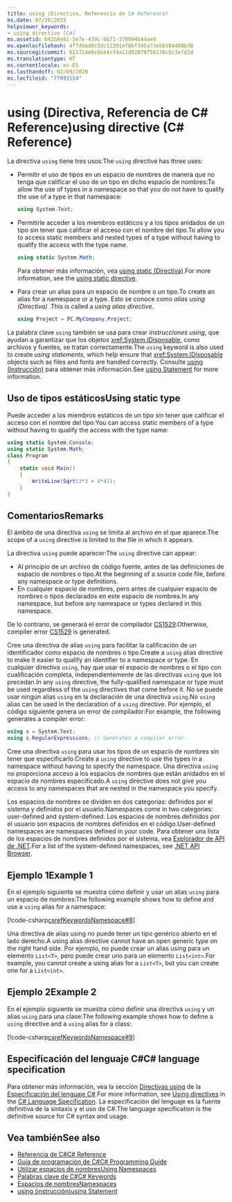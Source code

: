 ```yaml
---
title: using (Directiva, Referencia de C# Reference)
ms.date: 07/20/2015
helpviewer_keywords:
- using directive [C#]
ms.assetid: b42b8e61-5e7e-439c-bb71-370094b44ae8
ms.openlocfilehash: 4f7ddad8c3dc12391ef6bf345a73ebb384400b38
ms.sourcegitcommit: 011314e0c8eb4cf4a11d92078f58176c8c3efd2d
ms.translationtype: HT
ms.contentlocale: es-ES
ms.lasthandoff: 02/09/2020
ms.locfileid: "77093154"
---
```

# <a name="using-directive-c-reference"></a><span data-ttu-id="a1ec1-102">using (Directiva, Referencia de C# Reference)</span><span class="sxs-lookup"><span data-stu-id="a1ec1-102">using directive (C# Reference)</span></span>

<span data-ttu-id="a1ec1-103">La directiva `using` tiene tres usos:</span><span class="sxs-lookup"><span data-stu-id="a1ec1-103">The `using` directive has three uses:</span></span>

- <span data-ttu-id="a1ec1-104">Permitir el uso de tipos en un espacio de nombres de manera que no tenga que calificar el uso de un tipo en dicho espacio de nombres:</span><span class="sxs-lookup"><span data-stu-id="a1ec1-104">To allow the use of types in a namespace so that you do not have to qualify the use of a type in that namespace:</span></span>

    ```csharp
    using System.Text;
    ```

- <span data-ttu-id="a1ec1-105">Permitirle acceder a los miembros estáticos y a los tipos anidados de un tipo sin tener que calificar el acceso con el nombre del tipo.</span><span class="sxs-lookup"><span data-stu-id="a1ec1-105">To allow you to access static members and nested types of a type without having to qualify the access with the type name.</span></span>

    ```csharp
    using static System.Math;
    ```

    <span data-ttu-id="a1ec1-106">Para obtener más información, vea [using static (Directiva)](using-static.md).</span><span class="sxs-lookup"><span data-stu-id="a1ec1-106">For more information, see the [using static directive](using-static.md).</span></span>

- <span data-ttu-id="a1ec1-107">Para crear un alias para un espacio de nombre o un tipo.</span><span class="sxs-lookup"><span data-stu-id="a1ec1-107">To create an alias for a namespace or a type.</span></span> <span data-ttu-id="a1ec1-108">Esto se conoce como *alias using (Directiva)* .</span><span class="sxs-lookup"><span data-stu-id="a1ec1-108">This is called a *using alias directive*.</span></span>

    ```csharp
    using Project = PC.MyCompany.Project;
    ```

<span data-ttu-id="a1ec1-109">La palabra clave `using` también se usa para crear *instrucciones using*, que ayudan a garantizar que los objetos <xref:System.IDisposable>, como archivos y fuentes, se tratan correctamente.</span><span class="sxs-lookup"><span data-stu-id="a1ec1-109">The `using` keyword is also used to create *using statements*, which help ensure that <xref:System.IDisposable> objects such as files and fonts are handled correctly.</span></span> <span data-ttu-id="a1ec1-110">Consulte [using (Instrucción)](using-statement.md) para obtener más información.</span><span class="sxs-lookup"><span data-stu-id="a1ec1-110">See [using Statement](using-statement.md) for more information.</span></span>

## <a name="using-static-type"></a><span data-ttu-id="a1ec1-111">Uso de tipos estáticos</span><span class="sxs-lookup"><span data-stu-id="a1ec1-111">Using static type</span></span>

<span data-ttu-id="a1ec1-112">Puede acceder a los miembros estáticos de un tipo sin tener que calificar el acceso con el nombre del tipo:</span><span class="sxs-lookup"><span data-stu-id="a1ec1-112">You can access static members of a type without having to qualify the access with the type name:</span></span>

```csharp
using static System.Console;
using static System.Math;
class Program
{
    static void Main()
    {
        WriteLine(Sqrt(3*3 + 4*4));
    }
}
```

## <a name="remarks"></a><span data-ttu-id="a1ec1-113">Comentarios</span><span class="sxs-lookup"><span data-stu-id="a1ec1-113">Remarks</span></span>

<span data-ttu-id="a1ec1-114">El ámbito de una directiva `using` se limita al archivo en el que aparece.</span><span class="sxs-lookup"><span data-stu-id="a1ec1-114">The scope of a `using` directive is limited to the file in which it appears.</span></span>

<span data-ttu-id="a1ec1-115">La directiva `using` puede aparecer:</span><span class="sxs-lookup"><span data-stu-id="a1ec1-115">The `using` directive can appear:</span></span>

- <span data-ttu-id="a1ec1-116">Al principio de un archivo de código fuente, antes de las definiciones de espacio de nombres o tipo.</span><span class="sxs-lookup"><span data-stu-id="a1ec1-116">At the beginning of a source code file, before any namespace or type definitions.</span></span>
- <span data-ttu-id="a1ec1-117">En cualquier espacio de nombres, pero antes de cualquier espacio de nombres o tipos declarados en este espacio de nombres.</span><span class="sxs-lookup"><span data-stu-id="a1ec1-117">In any namespace, but before any namespace or types declared in this namespace.</span></span>

<span data-ttu-id="a1ec1-118">De lo contrario, se generará el error de compilador [CS1529](../../misc/cs1529.md).</span><span class="sxs-lookup"><span data-stu-id="a1ec1-118">Otherwise, compiler error [CS1529](../../misc/cs1529.md) is generated.</span></span>

<span data-ttu-id="a1ec1-119">Cree una directiva de alias `using` para facilitar la calificación de un identificador como espacio de nombres o tipo.</span><span class="sxs-lookup"><span data-stu-id="a1ec1-119">Create a `using` alias directive to make it easier to qualify an identifier to a namespace or type.</span></span> <span data-ttu-id="a1ec1-120">En cualquier directiva `using`, hay que usar el espacio de nombres o el tipo con cualificación completa, independientemente de las directivas `using` que los precedan.</span><span class="sxs-lookup"><span data-stu-id="a1ec1-120">In any `using` directive, the fully-qualified namespace or type must be used regardless of the `using` directives that come before it.</span></span> <span data-ttu-id="a1ec1-121">No se puede usar ningún alias `using` en la declaración de una directiva `using`.</span><span class="sxs-lookup"><span data-stu-id="a1ec1-121">No `using` alias can be used in the declaration of a `using` directive.</span></span> <span data-ttu-id="a1ec1-122">Por ejemplo, el código siguiente genera un error de compilador:</span><span class="sxs-lookup"><span data-stu-id="a1ec1-122">For example, the following generates a compiler error:</span></span>

```csharp
using s = System.Text;
using s.RegularExpressions; // Generates a compiler error.
```

<span data-ttu-id="a1ec1-123">Cree una directiva `using` para usar los tipos de un espacio de nombres sin tener que especificarlo.</span><span class="sxs-lookup"><span data-stu-id="a1ec1-123">Create a `using` directive to use the types in a namespace without having to specify the namespace.</span></span> <span data-ttu-id="a1ec1-124">Una directiva `using` no proporciona acceso a los espacios de nombres que están anidados en el espacio de nombres especificado.</span><span class="sxs-lookup"><span data-stu-id="a1ec1-124">A `using` directive does not give you access to any namespaces that are nested in the namespace you specify.</span></span>

<span data-ttu-id="a1ec1-125">Los espacios de nombres se dividen en dos categorías: definidos por el sistema y definidos por el usuario.</span><span class="sxs-lookup"><span data-stu-id="a1ec1-125">Namespaces come in two categories: user-defined and system-defined.</span></span> <span data-ttu-id="a1ec1-126">Los espacios de nombres definidos por el usuario son espacios de nombres definidos en el código.</span><span class="sxs-lookup"><span data-stu-id="a1ec1-126">User-defined namespaces are namespaces defined in your code.</span></span> <span data-ttu-id="a1ec1-127">Para obtener una lista de los espacios de nombres definidos por el sistema, vea [Explorador de API de .NET](../../../../api/index.md).</span><span class="sxs-lookup"><span data-stu-id="a1ec1-127">For a list of the system-defined namespaces, see [.NET API Browser](../../../../api/index.md).</span></span>

## <a name="example-1"></a><span data-ttu-id="a1ec1-128">Ejemplo 1</span><span class="sxs-lookup"><span data-stu-id="a1ec1-128">Example 1</span></span>

<span data-ttu-id="a1ec1-129">En el ejemplo siguiente se muestra cómo definir y usar un alias `using` para un espacio de nombres:</span><span class="sxs-lookup"><span data-stu-id="a1ec1-129">The following example shows how to define and use a `using` alias for a namespace:</span></span>

[!code-csharp[csrefKeywordsNamespace#8](~/samples/snippets/csharp/VS_Snippets_VBCSharp/csrefKeywordsNamespace/CS/csrefKeywordsNamespace2.cs#8)]

<span data-ttu-id="a1ec1-130">Una directiva de alias using no puede tener un tipo genérico abierto en el lado derecho.</span><span class="sxs-lookup"><span data-stu-id="a1ec1-130">A using alias directive cannot have an open generic type on the right hand side.</span></span> <span data-ttu-id="a1ec1-131">Por ejemplo, no puede crear un alias using para un elemento `List<T>`, pero puede crear uno para un elemento `List<int>`.</span><span class="sxs-lookup"><span data-stu-id="a1ec1-131">For example, you cannot create a using alias for a `List<T>`, but you can create one for a `List<int>`.</span></span>

## <a name="example-2"></a><span data-ttu-id="a1ec1-132">Ejemplo 2</span><span class="sxs-lookup"><span data-stu-id="a1ec1-132">Example 2</span></span>

<span data-ttu-id="a1ec1-133">En el ejemplo siguiente se muestra cómo definir una directiva `using` y un alias `using` para una clase:</span><span class="sxs-lookup"><span data-stu-id="a1ec1-133">The following example shows how to define a `using` directive and a `using` alias for a class:</span></span>

[!code-csharp[csrefKeywordsNamespace#9](~/samples/snippets/csharp/VS_Snippets_VBCSharp/csrefKeywordsNamespace/CS/csrefKeywordsNamespace2.cs#9)]

## <a name="c-language-specification"></a><span data-ttu-id="a1ec1-134">Especificación del lenguaje C#</span><span class="sxs-lookup"><span data-stu-id="a1ec1-134">C# language specification</span></span>

<span data-ttu-id="a1ec1-135">Para obtener más información, vea la sección [Directivas using](~/_csharplang/spec/namespaces.md#using-directives) de la [Especificación del lenguaje C#](/dotnet/csharp/language-reference/language-specification/introduction).</span><span class="sxs-lookup"><span data-stu-id="a1ec1-135">For more information, see [Using directives](~/_csharplang/spec/namespaces.md#using-directives) in the [C# Language Specification](/dotnet/csharp/language-reference/language-specification/introduction).</span></span> <span data-ttu-id="a1ec1-136">La especificación del lenguaje es la fuente definitiva de la sintaxis y el uso de C#.</span><span class="sxs-lookup"><span data-stu-id="a1ec1-136">The language specification is the definitive source for C# syntax and usage.</span></span>

## <a name="see-also"></a><span data-ttu-id="a1ec1-137">Vea también</span><span class="sxs-lookup"><span data-stu-id="a1ec1-137">See also</span></span>

- [<span data-ttu-id="a1ec1-138">Referencia de C#</span><span class="sxs-lookup"><span data-stu-id="a1ec1-138">C# Reference</span></span>](../index.md)
- [<span data-ttu-id="a1ec1-139">Guía de programación de C#</span><span class="sxs-lookup"><span data-stu-id="a1ec1-139">C# Programming Guide</span></span>](../../programming-guide/index.md)
- [<span data-ttu-id="a1ec1-140">Utilizar espacios de nombres</span><span class="sxs-lookup"><span data-stu-id="a1ec1-140">Using Namespaces</span></span>](../../programming-guide/namespaces/using-namespaces.md)
- [<span data-ttu-id="a1ec1-141">Palabras clave de C#</span><span class="sxs-lookup"><span data-stu-id="a1ec1-141">C# Keywords</span></span>](index.md)
- [<span data-ttu-id="a1ec1-142">Espacios de nombres</span><span class="sxs-lookup"><span data-stu-id="a1ec1-142">Namespaces</span></span>](../../programming-guide/namespaces/index.md)
- [<span data-ttu-id="a1ec1-143">using (instrucción)</span><span class="sxs-lookup"><span data-stu-id="a1ec1-143">using Statement</span></span>](using-statement.md)

